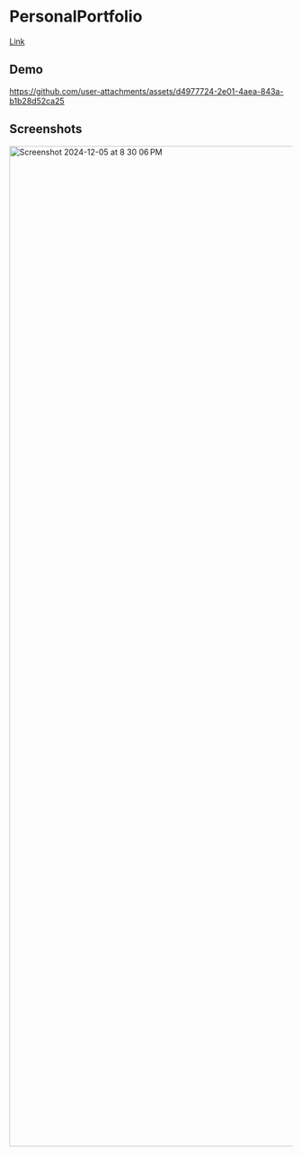 # PersonalPortfolio
[Link](https://personal-portfolio-black-three.vercel.app/)

## Demo
https://github.com/user-attachments/assets/d4977724-2e01-4aea-843a-b1b28d52ca25

## Screenshots
<img width="1782" alt="Screenshot 2024-12-05 at 8 30 06 PM" src="https://github.com/user-attachments/assets/500333d6-f13e-49a4-b902-fc3d95665103">
